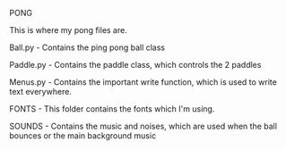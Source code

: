 PONG

This is where my pong files are. 

Ball.py - Contains the ping pong ball class

Paddle.py - Contains the paddle class, which controls the 2 paddles

Menus.py - Contains the important write function, which is used to write text everywhere. 

FONTS - This folder contains the fonts which I'm using.

SOUNDS - Contains the music and noises, which are used when the ball bounces or the main background music
